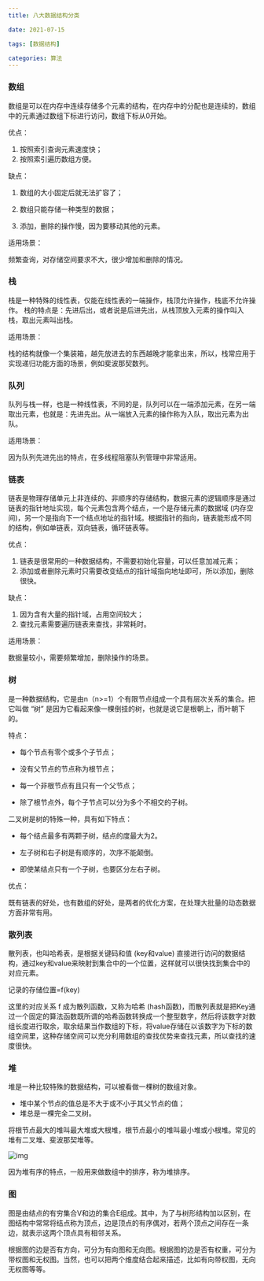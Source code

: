 ```yaml
---
title: 八大数据结构分类

date: 2021-07-15

tags: [数据结构]

categories: 算法
---
```

### 数组

数组是可以在内存中连续存储多个元素的结构，在内存中的分配也是连续的，数组中的元素通过数组下标进行访问，数组下标从0开始。

优点：

1. 按照索引查询元素速度快；
2. 按照索引遍历数组方便。

缺点：

1. 数组的大小固定后就无法扩容了；
2. 数组只能存储一种类型的数据；

1. 添加，删除的操作慢，因为要移动其他的元素。

适用场景：

频繁查询，对存储空间要求不大，很少增加和删除的情况。



### 栈

栈是一种特殊的线性表，仅能在线性表的一端操作，栈顶允许操作，栈底不允许操作。 栈的特点是：先进后出，或者说是后进先出，从栈顶放入元素的操作叫入栈，取出元素叫出栈。

适用场景：

栈的结构就像一个集装箱，越先放进去的东西越晚才能拿出来，所以，栈常应用于实现递归功能方面的场景，例如斐波那契数列。



### 队列

队列与栈一样，也是一种线性表，不同的是，队列可以在一端添加元素，在另一端取出元素，也就是：先进先出。从一端放入元素的操作称为入队，取出元素为出队。

适用场景：

因为队列先进先出的特点，在多线程阻塞队列管理中非常适用。



### 链表

链表是物理存储单元上非连续的、非顺序的存储结构，数据元素的逻辑顺序是通过链表的指针地址实现，每个元素包含两个结点，一个是存储元素的数据域 (内存空间)，另一个是指向下一个结点地址的指针域。根据指针的指向，链表能形成不同的结构，例如单链表，双向链表，循环链表等。

优点：

1. 链表是很常用的一种数据结构，不需要初始化容量，可以任意加减元素；
2. 添加或者删除元素时只需要改变结点的指针域指向地址即可，所以添加，删除很快。

缺点：

1. 因为含有大量的指针域，占用空间较大；
2. 查找元素需要遍历链表来查找，非常耗时。

适用场景：

数据量较小，需要频繁增加，删除操作的场景。



### 树

是一种数据结构，它是由n（n>=1）个有限节点组成一个具有层次关系的集合。把它叫做 “树” 是因为它看起来像一棵倒挂的树，也就是说它是根朝上，而叶朝下的。

特点：

- 每个节点有零个或多个子节点；
- 没有父节点的节点称为根节点；

- 每一个非根节点有且只有一个父节点；
- 除了根节点外，每个子节点可以分为多个不相交的子树。



二叉树是树的特殊一种，具有如下特点：

- 每个结点最多有两颗子树，结点的度最大为2。
- 左子树和右子树是有顺序的，次序不能颠倒。

- 即使某结点只有一个子树，也要区分左右子树。

优点：

既有链表的好处，也有数组的好处，是两者的优化方案，在处理大批量的动态数据方面非常有用。



### 散列表

散列表，也叫哈希表，是根据关键码和值 (key和value) 直接进行访问的数据结构，通过key和value来映射到集合中的一个位置，这样就可以很快找到集合中的对应元素。

记录的存储位置=f(key)

这里的对应关系 f 成为散列函数，又称为哈希 (hash函数)，而散列表就是把Key通过一个固定的算法函数既所谓的哈希函数转换成一个整型数字，然后将该数字对数组长度进行取余，取余结果当作数组的下标，将value存储在以该数字为下标的数组空间里，这种存储空间可以充分利用数组的查找优势来查找元素，所以查找的速度很快。



### 堆

堆是一种比较特殊的数据结构，可以被看做一棵树的数组对象。

- 堆中某个节点的值总是不大于或不小于其父节点的值；
- 堆总是一棵完全二叉树。

将根节点最大的堆叫最大堆或大根堆，根节点最小的堆叫最小堆或小根堆。常见的堆有二叉堆、斐波那契堆等。

![img](https://raw.githubusercontent.com/whpuEdison/blog/master/static/images/%E5%A0%86.png)

因为堆有序的特点，一般用来做数组中的排序，称为堆排序。



### 图

图是由结点的有穷集合V和边的集合E组成。其中，为了与树形结构加以区别，在图结构中常常将结点称为顶点，边是顶点的有序偶对，若两个顶点之间存在一条边，就表示这两个顶点具有相邻关系。

根据图的边是否有方向，可分为有向图和无向图。根据图的边是否有权重，可分为带权图和无权图。当然，也可以把两个维度结合起来描述，比如有向带权图，无向无权图等等。

